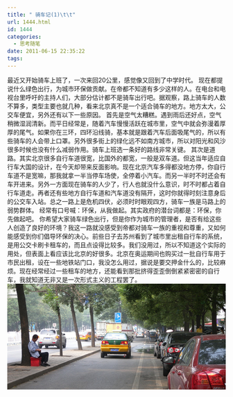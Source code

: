 ```yaml
---
title: " 骑车记(1)\t\t"
url: 1444.html
id: 1444
categories:
  - 思考随笔
date: 2011-06-15 22:35:22
tags:
---
```


最近又开始骑车上班了，一次来回20公里，感觉像又回到了中学时代。 现在都提说什么绿色出行，为城市环保做贡献。在帝都不知道有多少这样的人。在电台和电视台里呼吁的主持人们，大部分估计都不是骑车出行吧。据观察，路上骑车的人数不算多，类型主要也就几种，看来北京真不是一个适合骑车的地方。地方太大，公交车便宜，另外还有以下一些原因。 首先是空气太糟糕。遇到雨后还好点，空气稍微湿润清新。而平日经常是，随着汽车慢慢活跃在城市里，空气中就会弥漫着厚厚的尾气。如果你在三环，四环沿线骑，基本就是跟着汽车后面吸尾气的，所以有些骑车的人会带上口罩。另外很多街上的绿化远不如南方城市，所以对阳光和风沙很多时候也没有什么减弱作用。骑车上班选一条好的路线非常关键。 其次是道路。其实北京很多自行车道很宽，比国外的都宽，一般是双车道。但这当年适应自行车大国的设计，在今天却带来反面影响。现在北京汽车多得都没地方停，你自行车道不是宽嘛，那我就拿一半当停车场使，全停着小汽车。而另一半时不时还会有车开进来。另外一方面现在骑车的人少了，行人也就没什么意识，时不时都占着自行车道走。再者还有些地方自行车道和汽车道没有隔开，这时你就得时刻注意身后的公交车入站。总之一路上是危机四伏，必须时时眼观四方，骑车一族是马路上的弱势群体。 经常有口号喊：环保，从我做起。其实政府的潜台词都是：环保，你先做起吧。 你希望大家骑车绿色出行，但是你作为城市的管理者，是否有给这些人创造了良好的环境？我这一路就没感受到帝都对骑车一族的重视和尊重，又如何能感受到你们倡导环保的决心。前些日子去苏州看到了城市里出租自行车的系统，是用公交卡刷卡租车的，而且点设得比较多。我们没用过，所以不知道这个实际的用处，但表面上看应该比北京的好很多。北京在奥运期间也购买过一批自行车用于市民出租，设在一些地铁站门口，我没怎么用过，据说是要交押金什么的，比较麻烦。现在经常经过一些租车的地方，还能看到那批挤得歪歪倒倒紧紧密密的自行车，我就知道无非又是一次形式主义的工程罢了。 ![](../../images//2011/06/DSCN4207.jpg "北京骑车")
